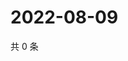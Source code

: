 # 2022-08-09

共 0 条

<!-- BEGIN WEIBO -->
<!-- 最后更新时间 Tue Aug 09 2022 11:43:02 GMT+0800 (China Standard Time) -->

<!-- END WEIBO -->
